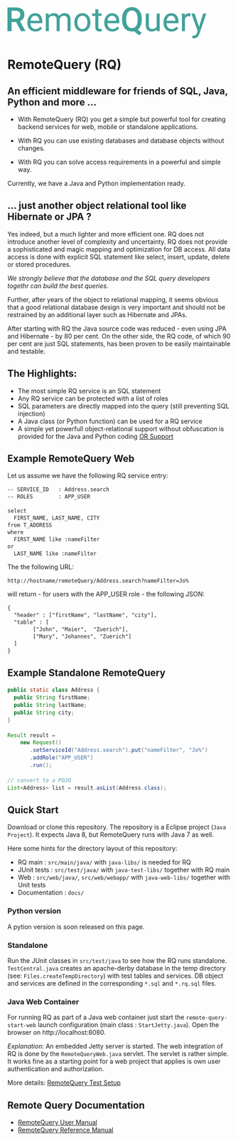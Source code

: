 
![Remote Query](docs/text4164.png)

# RemoteQuery (RQ)

## An efficient middleware for friends of SQL, Java, Python and more ...


* With RemoteQuery (RQ) you get a simple but powerful tool for creating backend services for web, mobile or standalone applications.

* With RQ you can use existing databases and database objects without changes.

* With RQ you can solve access requirements in a powerful and simple way. 

Currently, we have a Java and Python implementation ready.

## ... just another object relational tool like Hibernate or JPA ?

Yes indeed, but a much lighter and more efficient one. RQ does not introduce another level of complexity
and uncertainty. RQ does not provide a sophisticated and magic mapping and optimization for DB access. All data access is done with
explicit SQL statement like select, insert, update, delete or stored procedures.

*We strongly believe that the database and the SQL query developers togethr can build the best queries.*

Further, after years of the object to relational mapping, it seems obvious that a good relational database design is very important and should not be restrained by an additional layer such as Hibernate and JPAs.

After starting with RQ the Java source code was reduced - even using JPA and Hibernate - by 80 per cent. On the other side, the RQ code, of which 90 per cent are just SQL statements, has been proven to be easily maintainable and testable.

## The Highlights:

+ The most simple RQ service is an SQL statement
+ Any RQ service can be protected with a list of roles
+ SQL parameters are directly mapped into the query (still preventing SQL injection)
+ A Java class (or Python function) can be used for a RQ service
+ A simple yet powerfull object-relational support without obfuscation is provided for the Java and Python coding [OR Support](docs/object_relational_support.md)


## Example RemoteQuery Web

Let us assume we have the following RQ service entry: 

```
-- SERVICE_ID   : Address.search
-- ROLES        : APP_USER

select 
  FIRST_NAME, LAST_NAME, CITY 
from T_ADDRESS 
where 
  FIRST_NAME like :nameFilter 
or 
  LAST_NAME like :nameFilter
```

The the following URL:

```
http://hostname/remoteQuery/Address.search?nameFilter=Jo%
```
 
will return - for users with the APP_USER role - the following JSON:

```
{
  "header" : ["firstName", "lastName", "city"],
  "table" : [
        ["John", "Maier",  "Zuerich"],
        ["Mary", "Johannes", "Zuerich"]
  ]
}
```

## Example Standalone RemoteQuery

```java
public static class Address {
  public String firstName;
  public String lastName;
  public String city;
}

Result result = 
    new Request()
       .setServiceId("Address.search").put("nameFilter", "Jo%")
       .addRole("APP_USER")
       .run();

// convert to a POJO
List<Address> list = result.asList(Address.class);
```


## Quick Start

Download or clone this repository. The repository is a Eclipse project (`Java Project`). 
It expects Java 8, but RemoteQuery runs with Java 7 as well.

Here some hints for the directory layout of this repository:

* RQ main : `src/main/java/` with `java-libs/` is needed for RQ 
* JUnit tests : `src/test/java/` with `java-test-libs/` together with RQ main
* Web : `src/web/java/`, `src/web/webapp/` with `java-web-libs/` together with Unit tests
* Documentation : `docs/`

### Python version

A pytion version is soon released on this page.

### Standalone

Run the JUnit classes in `src/test/java` to see how the RQ runs standalone.
`TestCentral.java` creates an apache-derby database in the temp directory (see: `Files.createTempDirectory`) with test tables and services. DB object and services are defined in the corresponding `*.sql` and `*.rq.sql` files.

### Java Web Container

For running RQ as part of a Java web container just start the `remote-query-start-web` launch configuration (main class : `StartJetty.java`). Open the browser on http://localhost:8080. 

*Explanation*: An embedded Jetty server is started. The web integration of RQ is done by the `RemoteQueryWeb.java` servlet. The servlet is rather simple. It works fine as a starting point for a web project that applies is own user authentication and authorization.

More details:
[RemoteQuery Test Setup](docs/test_setup.md)

## Remote Query Documentation

* [RemoteQuery User Manual](docs/user_manual.md)
* [RemoteQuery Reference Manual](docs/reference_manual.md)

